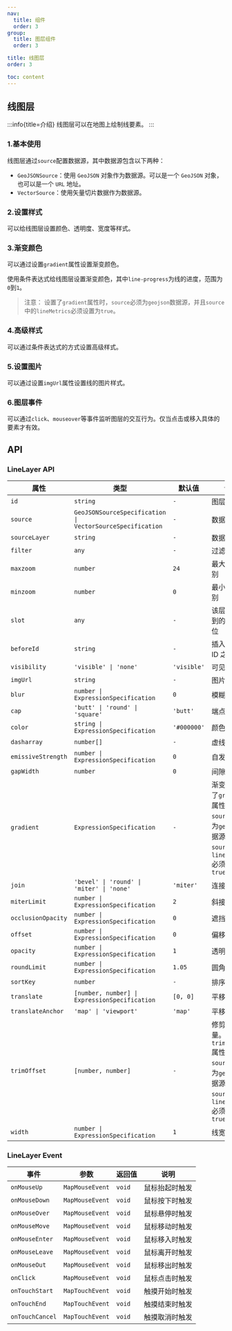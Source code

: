 ```yaml
---
nav:
  title: 组件
  order: 3
group:
  title: 图层组件
  order: 3

title: 线图层
order: 3

toc: content
---
```


## 线图层

:::info{title=介绍}
线图层可以在地图上绘制线要素。
:::

### 1.基本使用

线图层通过`source`配置数据源，其中数据源包含以下两种：

- `GeoJSONSource`：使用 `GeoJSON` 对象作为数据源。可以是一个 `GeoJSON` 对象，也可以是一个 `URL` 地址。
- `VectorSource`：使用矢量切片数据作为数据源。

<code src="../examples/lineLayer/demo1.tsx" compact="true"></code>

### 2.设置样式

可以给线图层设置颜色、透明度、宽度等样式。

<code src="../examples/lineLayer/demo2.tsx" compact="true"></code>

### 3.渐变颜色

可以通过设置`gradient`属性设置渐变颜色。

使用条件表达式给线图层设置渐变颜色，其中`line-progress`为线的进度，范围为`0`到`1`。

<code src="../examples/lineLayer/demo3.tsx" compact="true"></code>

> 注意： 设置了`gradient`属性时，`source`必须为`geojson`数据源，并且`source`中的`lineMetrics`必须设置为`true`。

### 4.高级样式

可以通过条件表达式的方式设置高级样式。

<code src="../examples/lineLayer/demo4.tsx" compact="true"></code>

### 5.设置图片

可以通过设置`imgUrl`属性设置线的图片样式。

<code src="../examples/lineLayer/demo5.tsx" compact="true"></code>

### 6.图层事件

可以通过`click`、`mouseover`等事件监听图层的交互行为。仅当点击或移入具体的要素才有效。

<code src="../examples/lineLayer/demo6.tsx" compact="true"></code>

## API

### LineLayer API

| 属性               | 类型                                                      | 默认值      | 说明                                                                                                               |
| ------------------ | --------------------------------------------------------- | ----------- | ------------------------------------------------------------------------------------------------------------------ |
| `id`               | `string`                                                  | `-`         | 图层 ID                                                                                                            |
| `source`           | `GeoJSONSourceSpecification \| VectorSourceSpecification` | `-`         | 数据源                                                                                                             |
| `sourceLayer`      | `string`                                                  | `-`         | 数据源层                                                                                                           |
| `filter`           | `any`                                                     | `-`         | 过滤条件                                                                                                           |
| `maxzoom`          | `number`                                                  | `24`        | 最大缩放级别                                                                                                       |
| `minzoom`          | `number`                                                  | `0`         | 最小缩放级别                                                                                                       |
| `slot`             | `any`                                                     | `-`         | 该层被分配到的图层槽位                                                                                             |
| `beforeId`         | `string`                                                  | `-`         | 插入到指定 ID 之前                                                                                                 |
| `visibility`       | `'visible' \| 'none'`                                     | `'visible'` | 可见性                                                                                                             |
| `imgUrl`           | `string`                                                  | `-`         | 图片 URL                                                                                                           |
| `blur`             | `number \| ExpressionSpecification`                       | `0`         | 模糊度                                                                                                             |
| `cap`              | `'butt' \| 'round' \| 'square'`                           | `'butt'`    | 端点样式                                                                                                           |
| `color`            | `string \| ExpressionSpecification`                       | `'#000000'` | 颜色                                                                                                               |
| `dasharray`        | `number[]`                                                | `-`         | 虚线数组                                                                                                           |
| `emissiveStrength` | `number \| ExpressionSpecification`                       | `0`         | 自发光强度                                                                                                         |
| `gapWidth`         | `number`                                                  | `0`         | 间隙宽度                                                                                                           |
| `gradient`         | `ExpressionSpecification`                                 | `-`         | 渐变。设置了`gradient`属性时，`source`必须为`geojson`数据源，并且`source`中的`lineMetrics`必须设置为`true`         |
| `join`             | `'bevel' \| 'round' \| 'miter' \| 'none'`                 | `'miter'`   | 连接样式                                                                                                           |
| `miterLimit`       | `number \| ExpressionSpecification`                       | `2`         | 斜接限制                                                                                                           |
| `occlusionOpacity` | `number \| ExpressionSpecification`                       | `0`         | 遮挡透明度                                                                                                         |
| `offset`           | `number \| ExpressionSpecification`                       | `0`         | 偏移量                                                                                                             |
| `opacity`          | `number \| ExpressionSpecification`                       | `1`         | 透明度                                                                                                             |
| `roundLimit`       | `number \| ExpressionSpecification`                       | `1.05`      | 圆角限制                                                                                                           |
| `sortKey`          | `number`                                                  | `-`         | 排序键                                                                                                             |
| `translate`        | `[number, number] \| ExpressionSpecification`             | `[0, 0]`    | 平移量                                                                                                             |
| `translateAnchor`  | `'map' \| 'viewport'`                                     | `'map'`     | 平移锚点                                                                                                           |
| `trimOffset`       | `[number, number]`                                        | `-`         | 修剪偏移量。设置了`trimOffset`属性时，`source`必须为`geojson`数据源，并且`source`中的`lineMetrics`必须设置为`true` |
| `width`            | `number \| ExpressionSpecification`                       | `1`         | 线宽                                                                                                               |

### LineLayer Event

| 事件            | 参数            | 返回值 | 说明           |
| --------------- | --------------- | ------ | -------------- |
| `onMouseUp`     | `MapMouseEvent` | `void` | 鼠标抬起时触发 |
| `onMouseDown`   | `MapMouseEvent` | `void` | 鼠标按下时触发 |
| `onMouseOver`   | `MapMouseEvent` | `void` | 鼠标悬停时触发 |
| `onMouseMove`   | `MapMouseEvent` | `void` | 鼠标移动时触发 |
| `onMouseEnter`  | `MapMouseEvent` | `void` | 鼠标移入时触发 |
| `onMouseLeave`  | `MapMouseEvent` | `void` | 鼠标离开时触发 |
| `onMouseOut`    | `MapMouseEvent` | `void` | 鼠标移出时触发 |
| `onClick`       | `MapMouseEvent` | `void` | 鼠标点击时触发 |
| `onTouchStart`  | `MapTouchEvent` | `void` | 触摸开始时触发 |
| `onTouchEnd`    | `MapTouchEvent` | `void` | 触摸结束时触发 |
| `onTouchCancel` | `MapTouchEvent` | `void` | 触摸取消时触发 |
